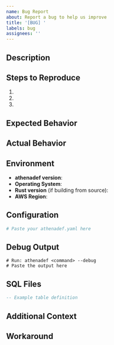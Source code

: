 ```yaml
---
name: Bug Report
about: Report a bug to help us improve
title: '[BUG] '
labels: bug
assignees: ''
---
```


## Description

<!-- A clear and concise description of the bug -->

## Steps to Reproduce

<!-- Provide detailed steps to reproduce the issue -->

1.
2.
3.

## Expected Behavior

<!-- What you expected to happen -->

## Actual Behavior

<!-- What actually happened -->

## Environment

- **athenadef version**: <!-- Run `athenadef --version` -->
- **Operating System**: <!-- e.g., Ubuntu 22.04, macOS 14.0, Windows 11 -->
- **Rust version** (if building from source): <!-- Run `rustc --version` -->
- **AWS Region**: <!-- e.g., us-east-1 -->

## Configuration

<!-- Your athenadef.yaml configuration (remove any sensitive information) -->

```yaml
# Paste your athenadef.yaml here
```

## Debug Output

<!-- Run your command with --debug flag and paste relevant output -->

```
# Run: athenadef <command> --debug
# Paste the output here
```

## SQL Files

<!-- If applicable, provide example SQL files that trigger the issue (sanitized) -->

```sql
-- Example table definition
```

## Additional Context

<!-- Add any other context about the problem here -->
<!-- Include screenshots if applicable -->

## Workaround

<!-- If you found a workaround, describe it here -->

